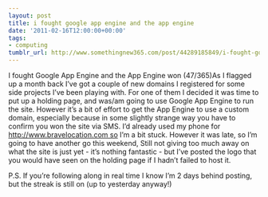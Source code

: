 ```yaml
---
layout: post
title: i fought google app engine and the app engine
date: '2011-02-16T12:00:00+00:00'
tags:
- computing
tumblr_url: http://www.somethingnew365.com/post/44289185849/i-fought-google-app-engine-and-the-app-engine
---
```

I fought Google App Engine and the App Engine won (47/365)As I flagged up a month back I’ve got a couple of new domains I registered for some side projects I’ve been playing with. For one of them I decided it was time to put up a holding page, and was/am going to use Google App Engine to run the site.
However it’s a bit of effort to get the App Engine to use a custom domain, especially because in some slightly strange way you have to confirm you won the site via SMS. I’d already used my phone for http://www.bravelocation.com so I’m a bit stuck. However it was late, so I’m going to have another go this weekend,
Still not giving too much away on what the site is just yet - it’s nothing fantastic - but I’ve posted the logo that you would have seen on the holding page if I hadn’t failed to host it.

P.S. If you’re following along in real time I know I’m 2 days behind posting, but the streak is still on (up to yesterday anyway!)
